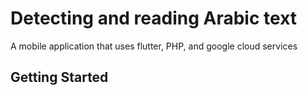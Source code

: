 # Detecting and reading Arabic text
A mobile application that uses flutter, PHP, and google cloud services

## Getting Started


